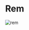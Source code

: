 # Rem
![rem](https://user-images.githubusercontent.com/14832366/35765520-7656c8ce-0908-11e8-8ef6-fa3f153a488b.png)

